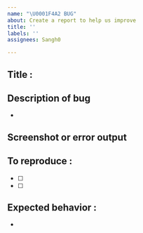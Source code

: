 ```yaml
---
name: "\U0001F4A2 BUG"
about: Create a report to help us improve
title: ''
labels: ''
assignees: Sangh0

---
```


## Title :

## Description of bug
- 

## Screenshot or error output

## To reproduce : 
- [ ]
- [ ]

## Expected behavior : 
-
